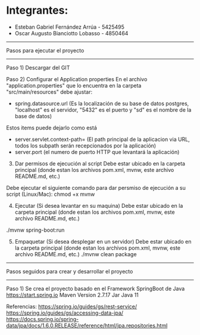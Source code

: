 # Integrantes:
- Esteban Gabriel Fernández Arrúa - 5425495
- Oscar Augusto Bianciotto Lobasso - 4850464

********************************************
Pasos para ejecutar el proyecto
********************************************

Paso 1) Descargar del GIT


Paso 2) Configurar el Application properties
En el archivo "application.properties" que lo encuentra en la carpeta "src/main/resources" debe ajustar:
- spring.datasource.url (Es la localización de su base de datos postgres, "localhost" es el servidor, "5432" es el puerto y "sd" es el nombre de la base de datos)

Estos items puede dejarlo como está
- server.servlet.context-path= (El path principal de la aplicacion via URL, todos los subpath serán recepcionados por la aplicación)
- server.port (el numero de puerto HTTP que levantará la aplicación)


3) Dar permisos de ejecución al script
Debe estar ubicado en la carpeta principal (donde estan los archivos pom.xml, mvnw, este archivo README.md, etc.)

Debe ejecutar el siguiente comando para dar persmiso de ejecución a su script (Linux/Mac):
     chmod +x mvnw 


4) Ejecutar (Si desea levantar en su maquina)
Debe estar ubicado en la carpeta principal (donde estan los archivos pom.xml, mvnw, este archivo README.md, etc.)

./mvnw spring-boot:run


5) Empaquetar (Si desea desplegar en un servidor)
Debe estar ubicado en la carpeta principal (donde estan los archivos pom.xml, mvnw, este archivo README.md, etc.)
./mvnw clean package



****************************************************
Pasos seguidos para crear y desarrollar el proyecto
****************************************************

Paso 1) Se crea el proyecto basado en el Framework SpringBoot de Java
https://start.spring.io
Maven
Version 2.7.17
Jar
Java 11

Referencias:
https://spring.io/guides/gs/rest-service/
https://spring.io/guides/gs/accessing-data-jpa/
https://docs.spring.io/spring-data/jpa/docs/1.6.0.RELEASE/reference/html/jpa.repositories.html
